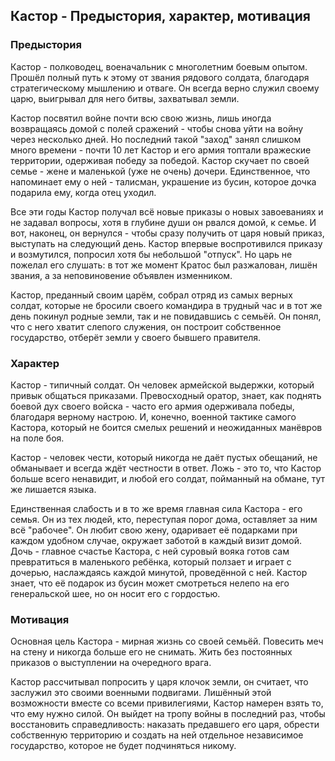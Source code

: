 ## Кастор - Предыстория, характер, мотивация

### Предыстория

Кастор - полководец, военачальник с многолетним боевым опытом. Прошёл полный путь к этому от звания рядового солдата, благодаря стратегическому мышлению и отваге. Он всегда верно служил своему царю, выигрывал для него битвы, захватывал земли. 

Кастор посвятил войне почти всю свою жизнь, лишь иногда возвращаясь домой с полей сражений - чтобы снова уйти на войну через несколько дней. Но последний такой "заход" занял слишком много времени - почти 10 лет Кастор и его армия топтали вражеские территории, одерживая победу за победой. Кастор скучает по своей семье - жене и маленькой (уже не очень) дочери. Единственное, что напоминает ему о ней - талисман, украшение из бусин, которое дочка подарила ему, когда отец уходил.

Все эти годы Кастор получал всё новые приказы о новых завоеваниях и не задавал вопросы, хотя в глубине души он рвался домой, к семье. И вот, наконец, он вернулся - чтобы сразу получить от царя новый приказ, выступать на следующий день. Кастор впервые воспротивился приказу и возмутился, попросил хотя бы небольшой "отпуск". Но царь не пожелал его слушать: в тот же момент Кратос был разжалован, лишён звания, а за неповиновение объявлен изменником. 

Кастор, преданный своим царём, собрал отряд из самых верных солдат, которые не бросили своего командира в трудный час и в тот же день покинул родные земли, так и не повидавшись с семьёй. Он понял, что с него хватит слепого служения, он построит собственное государство, отберёт земли у своего бывшего правителя. 

### Характер

Кастор - типичный солдат. Он человек армейской выдержки, который привык общаться приказами. Превосходный оратор, знает, как поднять боевой дух своего войска - часто его армия одерживала победы, благодаря верному настрою. И, конечно, военной тактике самого Кастора, который не боится смелых решений и неожиданных манёвров на поле боя. 

Кастор - человек чести, который никогда не даёт пустых обещаний, не обманывает и всегда ждёт честности в ответ. Ложь - это то, что Кастор больше всего ненавидит, и любой его солдат, пойманный на обмане, тут же лишается языка. 

Единственная слабость и в то же время главная сила Кастора - его семья. Он из тех людей, кто, переступая порог дома, оставляет за ним всё "рабочее". Он любит свою жену, одаривает её подарками при каждом удобном случае, окружает заботой в каждый визит домой. Дочь - главное счастье Кастора, с ней суровый вояка готов сам превратиться в маленького ребёнка, который ползает и играет с дочерью, наслаждаясь каждой минутой, проведённой с ней. Кастор знает, что её подарок из бусин может смотреться нелепо на его генеральской шее, но он носит его с гордостью.

### Мотивация

Основная цель Кастора - мирная жизнь со своей семьёй. Повесить меч на стену и никогда больше его не снимать. Жить без постоянных приказов о выступлении на очередного врага.

Кастор рассчитывал попросить у царя клочок земли, он считает, что заслужил это своими военными подвигами. Лишённый этой возможности вместе со всеми привилегиями, Кастор намерен взять то, что ему нужно силой. Он выйдет на тропу войны в последний раз, чтобы восстановить справедливость: наказать предавшего его царя, обрести собственную территорию и создать на ней отдельное независимое государство, которое не будет подчиняться никому.